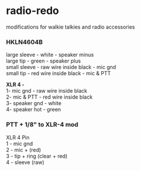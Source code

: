 # radio-redo
modifications for walkie talkies and radio accessories 


### HKLN4604B  

large sleeve - white  - speaker minus  
large tip - green  - speaker plus  
small sleeve - raw wire inside black  - mic gnd   
small tip - red wire inside black - mic & PTT  

__XLR 4 -__  
1-  mic gnd - raw wire inside black  
2-  mic & PTT - red wire inside black  
3-  speaker gnd - white  
4- speaker hot - green  



### PTT + 1/8" to XLR-4 mod

XLR 4 Pin  
1 - mic gnd  
2 - mic + (red)  
3 -  tip + ring (clear + red)  
4 -  sleeve (raw)  
